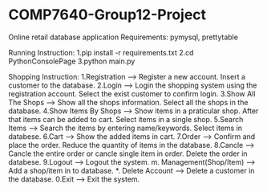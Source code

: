 # COMP7640-Group12-Project
Online retail database application 
Requirements: pymysql, prettytable

Running Instruction:
1.pip install -r requirements.txt
2.cd PythonConsolePage
3.python main.py

Shopping Instruction:
1.Registration             --> Register a new account. Insert a customer to the database.
2.Login                    --> Login the shopping system using the registration account. Select the exist customer to confirm login.
3.Show All The Shops       --> Show all the shops information. Select all the shops in the database.
4.Show Items By Shops      --> Show items in a praticular shop. After that items can be added to cart. Select items in a single shop.
5.Search Items             --> Search the items by entering name/keywords. Select items in databese.
6.Cart                     --> Show the added items in cart.
7.Order                    --> Confirm and place the order. Reduce the quantity of items in the database.
8.Cancle                   --> Cancle the entire order or cancle single item in order. Delete the order in databese.
9.Logout                   --> Logout the system.
m. Management(Shop/Item)   --> Add a shop/item in to database.
*. Delete Account          --> Delete a customer in the database.
0.Exit                     --> Exit the system.


